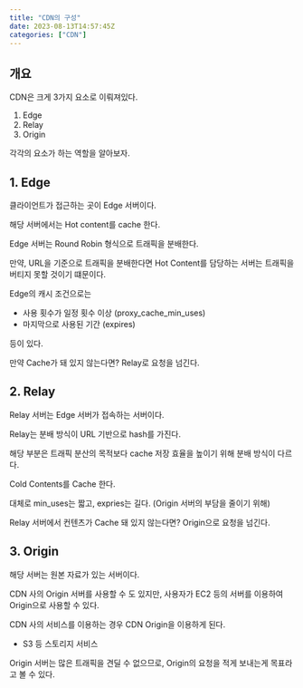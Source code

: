 ```yaml
---
title: "CDN의 구성"
date: 2023-08-13T14:57:45Z
categories: ["CDN"]
---
```


## 개요
CDN은 크게 3가지 요소로 이뤄져있다.

1. Edge
2. Relay
3. Origin

각각의 요소가 하는 역할을 알아보자.

## 1. Edge
클라이언트가 접근하는 곳이 Edge 서버이다.

해당 서버에서는 Hot content를 cache 한다.

Edge 서버는 Round Robin 형식으로 트래픽을 분배한다.

만약, URL을 기준으로 트래픽을 분배한다면 Hot Content를 담당하는 서버는 트래픽을 버티지 못할 것이기 떄문이다.

Edge의 캐시 조건으로는 
- 사용 횟수가 일정 횟수 이상 (proxy_cache_min_uses)
- 마지막으로 사용된 기간 (expires)

등이 있다.

만약 Cache가 돼 있지 않는다면? Relay로 요청을 넘긴다.

## 2. Relay
Relay 서버는 Edge 서버가 접속하는 서버이다.

Relay는 분배 방식이 URL 기반으로 hash를 가진다.

해당 부분은 트래픽 분산의 목적보다 cache 저장 효율을 높이기 위해 분배 방식이 다르다.

Cold Contents를 Cache 한다.

대체로 min_uses는 짧고, expries는 길다. (Origin 서버의 부담을 줄이기 위해)

Relay 서버에서 컨텐츠가 Cache 돼 있지 않는다면? Origin으로 요청을 넘긴다.

## 3. Origin
해당 서버는 원본 자료가 있는 서버이다.

CDN 사의 Origin 서버를 사용할 수 도 있지만, 사용자가 EC2 등의 서버를 이용하여 Origin으로 사용할 수 있다.

CDN 사의 서비스를 이용하는 경우 CDN Origin을 이용하게 된다.
- S3 등 스토리지 서비스

Origin 서버는 많은 트래픽을 견딜 수 없으므로, Origin의 요청을 적게 보내는게 목표라고 볼 수 있다.